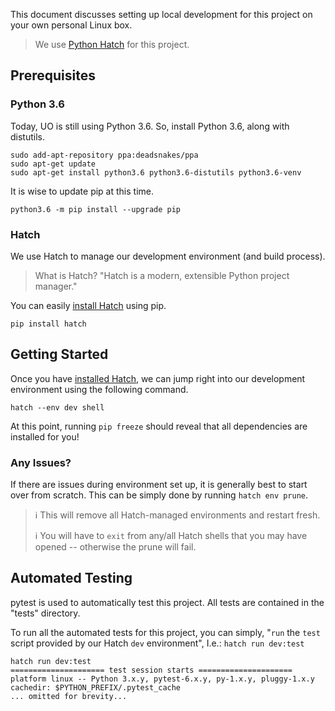 This document discusses setting up local development for this project on your own personal Linux box. 

> We use [Python Hatch](https://hatch.pypa.io/latest/) for this project.

## Prerequisites

### Python 3.6

Today, UO is still using Python 3.6.
So, install Python 3.6, along with distutils.

    sudo add-apt-repository ppa:deadsnakes/ppa
    sudo apt-get update
    sudo apt-get install python3.6 python3.6-distutils python3.6-venv

It is wise to update pip at this time.

    python3.6 -m pip install --upgrade pip

### Hatch

We use Hatch to manage our development environment (and build process).

> What is Hatch? "Hatch is a modern, extensible Python project manager."

You can easily [install Hatch](https://hatch.pypa.io/latest/install/) using pip.

    pip install hatch

## Getting Started

Once you have [installed Hatch](#hatch), we can jump right into our development environment using the following command.

    hatch --env dev shell

At this point, running `pip freeze` should reveal that all dependencies are installed for you!

### Any Issues?

If there are issues during environment set up, it is generally best to start over from scratch.
This can be simply done by running `hatch env prune`.

> ℹ This will remove all Hatch-managed environments and restart fresh.
> 
> ℹ You will have to `exit` from any/all Hatch shells that you may have opened -- otherwise the prune will fail.


## Automated Testing

pytest is used to automatically test this project.
All tests are contained in the "tests" directory.

To run all the automated tests for this project, you can simply, "`run` the `test` script provided by our Hatch `dev` environment", I.e.: `hatch run dev:test`

    hatch run dev:test
    ===================== test session starts =====================
    platform linux -- Python 3.x.y, pytest-6.x.y, py-1.x.y, pluggy-1.x.y
    cachedir: $PYTHON_PREFIX/.pytest_cache
    ... omitted for brevity...

